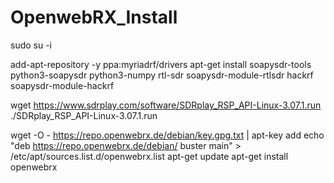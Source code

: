 # OpenwebRX_Install



sudo su -i

add-apt-repository -y ppa:myriadrf/drivers
apt-get install soapysdr-tools  python3-soapysdr python3-numpy rtl-sdr soapysdr-module-rtlsdr hackrf soapysdr-module-hackrf 

wget https://www.sdrplay.com/software/SDRplay_RSP_API-Linux-3.07.1.run
./SDRplay_RSP_API-Linux-3.07.1.run


wget -O - https://repo.openwebrx.de/debian/key.gpg.txt | apt-key add
echo "deb https://repo.openwebrx.de/debian/ buster main" > /etc/apt/sources.list.d/openwebrx.list
apt-get update
apt-get install openwebrx
